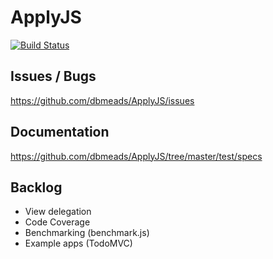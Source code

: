 ApplyJS
=======

[![Build Status](https://secure.travis-ci.org/dbmeads/ApplyJS.png)](http://travis-ci.org/dbmeads/ApplyJS)


## Issues / Bugs

https://github.com/dbmeads/ApplyJS/issues

## Documentation

https://github.com/dbmeads/ApplyJS/tree/master/test/specs

## Backlog

- View delegation
- Code Coverage
- Benchmarking (benchmark.js)
- Example apps (TodoMVC)

